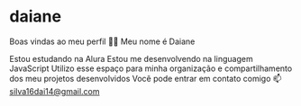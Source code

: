 # daiane
Boas vindas ao meu perfil 💙💙
Meu nome é Daiane

Estou estudando na Alura
Estou me desenvolvendo na linguagem JavaScript
Utilizo esse espaço para minha organização e compartilhamento dos meu projetos desenvolvidos
Você pode entrar em contato comigo 📫
silva16dai14@gmail.com
